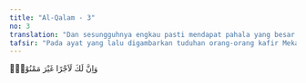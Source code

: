 ```yaml
---
title: "Al-Qalam - 3"
no: 3
translation: "Dan sesungguhnya engkau pasti mendapat pahala yang besar yang tidak putus-putusnya. "
tafsir: "Pada ayat yang lalu digambarkan tuduhan orang-orang kafir Mekah yang menyatakan bahwa Nabi Muhammad itu gila karena berani melawan ajaran nenek moyang mereka dan terus menerus mendakwahkan ajaran baru yang bertentangan dengan ajaran mereka, yang menyembah patung-patung dan berhala, padahal semua yang dilakukan Nabi adalah atas perintah Allah. Allah yang memberikan nikmat kepada Nabi dengan ketabahan dan semangat yang besar dalam melaksanakan dakwah. Pada ayat ini, Allah menegaskan bahwa Nabi benar-benar memperoleh pahala yang terus menerus tiada terputus. Maka hal ini menegaskan bahwa Nabi Muhammad bukanlah orang yang gila karena beliau seorang yang memperoleh pahala dari Allah\n\nAyat ini juga termasuk yang menerangkan sesuatu yang akan terjadi pada masa yang akan datang, karena mengisyaratkan bahwa Nabi Muhammad dan kaum Muslimin akan memperoleh kemenangan besar. Berkat pertolongan dan perlindungan Allah, usaha dan jerih payahnya membawa hasil dengan tersebarnya agama Islam di Jazirah Arab, yang kemudian memancar ke seluruh penjuru dunia. Orang-orang Quraisy yang semula berkuasa dan menganut agama syirik dalam masa 23 tahun menjadi mukmin dan menjadi pembela-pembela agama Islam. Hal ini merupakan kemenangan yang besar bagi Muhammad saw dan kaum Muslimin, dan di akhirat nanti mereka akan memperoleh balasan kenikmatan yang kekal di dalam surga.\n\nDengan pernyataan Allah yang demikian dan isyarat yang dipahami Nabi saw dari firman-Nya itu, bertambahlah kekuatan hati, kebulatan tekad, dan kesabaran beliau dalam melaksanakan dakwah, dengan tidak menghiraukan ejekan dan tekanan tindakan orang-orang Quraisy."
---
```


وَاِنَّ لَكَ لَاَجْرًا غَيْرَ مَمْنُوْنٍۚ
